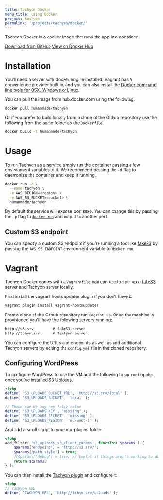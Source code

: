 ```yaml
---
title: Tachyon Docker
menu_title: Using Docker
project: tachyon
permalink: '/projects/tachyon/docker/'
---
```


Tachyon Docker is a docker image that runs the app in a container.

<a class="Btn Btn-Small" href="https://github.com/humanmade/tachyon-docker">Download from GitHub</a>
<a class="Btn Btn-Small" href="https://hub.docker.com/r/humanmade/tachyon/">View on Docker Hub</a>

# Installation

You'll need a server with docker engine installed. Vagrant has a convenience provider built in,
and you can also install the [Docker command line tools for OSX, Windows or Linux](https://www.docker.com/products/overview).

You can pull the image from hub.docker.com using the following:

```sh
docker pull humanmade/tachyon
```

Or if you prefer to build locally from a clone of the Github repository use the following from
the same folder as the `Dockerfile`:

```sh
docker build -t humanmade/tachyon
```


# Usage

To run Tachyon as a service simply run the container passing a few environment variables to it.
We recommend passing the `-d` flag to daemonize the container and keep it running.

```sh
docker run -d \
  --name tachyon \
  -e AWS_REGION=<region> \
  -e AWS_S3_BUCKET=<bucket> \
  humanmade/tachyon
```

By default the service will expose port `8080`. You can change this by passing the `-p` flag
to [`docker run`](https://docs.docker.com/engine/reference/run/) and map it to another port.

## Custom S3 endpoint

You can specify a custom S3 endpoint if you're running a tool like [fakeS3][] by passing
the `AWS_S3_ENDPOINT` environment variable to `docker run`.


# Vagrant

Tachyon Docker comes with a `Vagrantfile` you can use to spin up a [fakeS3][] server and Tachyon
server locally.

First install the vagrant hosts updater plugin if you don't have it:

```sh
vagrant plugin install vagrant-hostsupdater
```

From a clone of the Github repository run `vagrant up`. Once the machine is provisioned you'll have
the following servers running:

```txt
http://s3.srv         # fakeS3 server
http://tchyn.srv      # Tachyon server
```

You can configure the URLs and endpoints as well as add additional Tachyon servers by editing
the `config.yml` file in the cloned repository.

## Configuring WordPress

To configure WordPress to use the VM add the following to `wp-config.php` once you've
installed [S3 Uploads](/projects/s3-uploads/).

```php
<?php
define( 'S3_UPLOADS_BUCKET_URL', 'http://s3.srv/local' );
define( 'S3_UPLOADS_BUCKET', 'local' );

// These can be any non falsy value
define( 'S3_UPLOADS_KEY', 'missing' );
define( 'S3_UPLOADS_SECRET', 'missing' );
define( 'S3_UPLOADS_REGION', 'eu-west-1' );
```

And add a small script to your mu-plugins folder:

```php
<?php
add_filter( 's3_uploads_s3_client_params', function( $params ) {
    $params['endpoint'] = 'http://s3.srv/';
    $params['path_style'] = true;
    //$params['debug'] = true; // Useful if things aren't working to double check IPs etc
    return $params;
} );
```

You can then install the [Tachyon plugin](plugin/) and configure it:

```php
<?php
// Tachyon URL
define( 'TACHYON_URL', 'http://tchyn.srv/uploads' );
```


[fakeS3]: https://github.com/jubos/fake-s3

